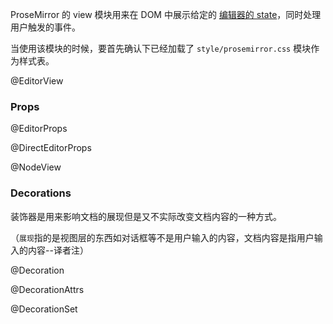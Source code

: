ProseMirror 的 view 模块用来在 DOM 中展示给定的 [编辑器的 state](#state.EditorState)，同时处理用户触发的事件。 

当使用该模块的时候，要首先确认下已经加载了 `style/prosemirror.css` 模块作为样式表。 

@EditorView

### Props

@EditorProps

@DirectEditorProps

@NodeView

### Decorations

装饰器是用来影响文档的展现但是又不实际改变文档内容的一种方式。

（`展现`指的是视图层的东西如对话框等不是用户输入的内容，文档内容是指用户输入的内容--译者注）

@Decoration

@DecorationAttrs

@DecorationSet
